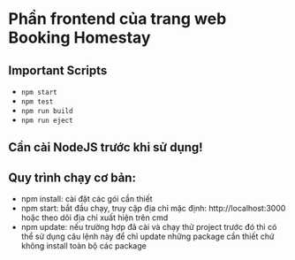# Phần frontend của trang web Booking Homestay

## Important Scripts

* `npm start`
* `npm test`
* `npm run build`
* `npm run eject`
		
## Cần cài NodeJS trước khi sử dụng!

## Quy trình chạy cơ bản: 
	
* npm install: cài đặt các gói cần thiết
* npm start: bắt đầu chạy, truy cập địa chỉ mặc định: http://localhost:3000 hoặc theo dõi địa chỉ xuất hiện trên cmd
* npm update: nếu trường hợp đã cài và chạy thử project trước đó thì có thể sử dụng câu lệnh này để chỉ update những package cần thiết chứ không install toàn bộ các package